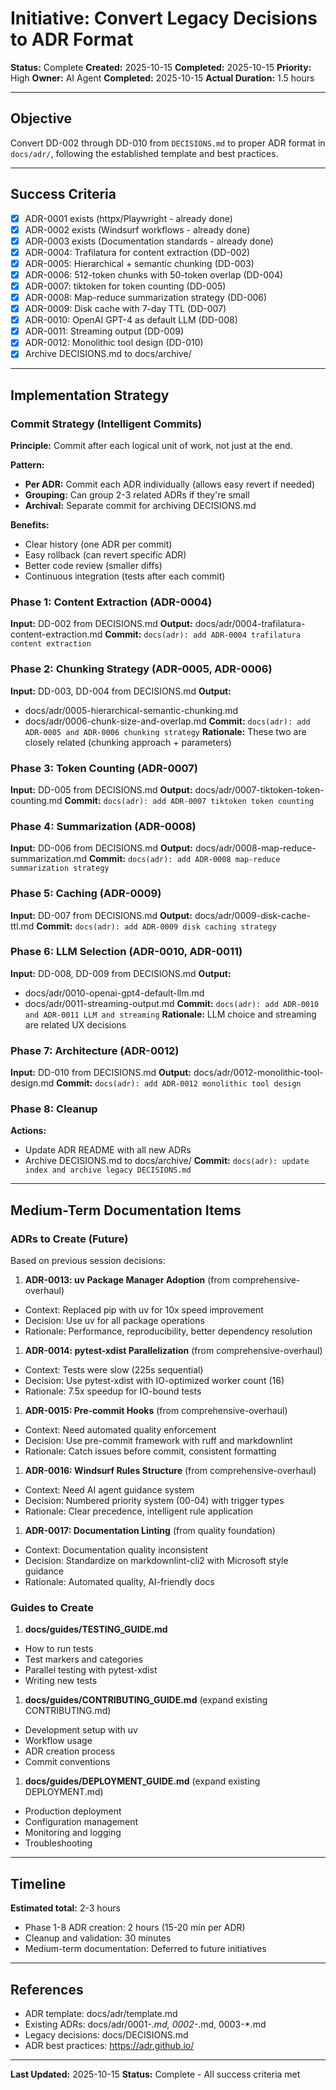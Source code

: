# Initiative: Convert Legacy Decisions to ADR Format

**Status:** Complete
**Created:** 2025-10-15
**Completed:** 2025-10-15
**Priority:** High
**Owner:** AI Agent
**Completed:** 2025-10-15
**Actual Duration:** 1.5 hours

---

## Objective

Convert DD-002 through DD-010 from `DECISIONS.md` to proper ADR format in `docs/adr/`, following the established template and best practices.

---

## Success Criteria

- [x] ADR-0001 exists (httpx/Playwright - already done)
- [x] ADR-0002 exists (Windsurf workflows - already done)
- [x] ADR-0003 exists (Documentation standards - already done)
- [x] ADR-0004: Trafilatura for content extraction (DD-002)
- [x] ADR-0005: Hierarchical + semantic chunking (DD-003)
- [x] ADR-0006: 512-token chunks with 50-token overlap (DD-004)
- [x] ADR-0007: tiktoken for token counting (DD-005)
- [x] ADR-0008: Map-reduce summarization strategy (DD-006)
- [x] ADR-0009: Disk cache with 7-day TTL (DD-007)
- [x] ADR-0010: OpenAI GPT-4 as default LLM (DD-008)
- [x] ADR-0011: Streaming output (DD-009)
- [x] ADR-0012: Monolithic tool design (DD-010)
- [x] Archive DECISIONS.md to docs/archive/

---

## Implementation Strategy

### Commit Strategy (Intelligent Commits)

**Principle:** Commit after each logical unit of work, not just at the end.

**Pattern:**

- **Per ADR:** Commit each ADR individually (allows easy revert if needed)
- **Grouping:** Can group 2-3 related ADRs if they're small
- **Archival:** Separate commit for archiving DECISIONS.md

**Benefits:**

- Clear history (one ADR per commit)
- Easy rollback (can revert specific ADR)
- Better code review (smaller diffs)
- Continuous integration (tests after each commit)

### Phase 1: Content Extraction (ADR-0004)

**Input:** DD-002 from DECISIONS.md
**Output:** docs/adr/0004-trafilatura-content-extraction.md
**Commit:** `docs(adr): add ADR-0004 trafilatura content extraction`

### Phase 2: Chunking Strategy (ADR-0005, ADR-0006)

**Input:** DD-003, DD-004 from DECISIONS.md
**Output:**

- docs/adr/0005-hierarchical-semantic-chunking.md
- docs/adr/0006-chunk-size-and-overlap.md
**Commit:** `docs(adr): add ADR-0005 and ADR-0006 chunking strategy`
**Rationale:** These two are closely related (chunking approach + parameters)

### Phase 3: Token Counting (ADR-0007)

**Input:** DD-005 from DECISIONS.md
**Output:** docs/adr/0007-tiktoken-token-counting.md
**Commit:** `docs(adr): add ADR-0007 tiktoken token counting`

### Phase 4: Summarization (ADR-0008)

**Input:** DD-006 from DECISIONS.md
**Output:** docs/adr/0008-map-reduce-summarization.md
**Commit:** `docs(adr): add ADR-0008 map-reduce summarization strategy`

### Phase 5: Caching (ADR-0009)

**Input:** DD-007 from DECISIONS.md
**Output:** docs/adr/0009-disk-cache-ttl.md
**Commit:** `docs(adr): add ADR-0009 disk caching strategy`

### Phase 6: LLM Selection (ADR-0010, ADR-0011)

**Input:** DD-008, DD-009 from DECISIONS.md
**Output:**

- docs/adr/0010-openai-gpt4-default-llm.md
- docs/adr/0011-streaming-output.md
**Commit:** `docs(adr): add ADR-0010 and ADR-0011 LLM and streaming`
**Rationale:** LLM choice and streaming are related UX decisions

### Phase 7: Architecture (ADR-0012)

**Input:** DD-010 from DECISIONS.md
**Output:** docs/adr/0012-monolithic-tool-design.md
**Commit:** `docs(adr): add ADR-0012 monolithic tool design`

### Phase 8: Cleanup

**Actions:**

- Update ADR README with all new ADRs
- Archive DECISIONS.md to docs/archive/
**Commit:** `docs(adr): update index and archive legacy DECISIONS.md`

---

## Medium-Term Documentation Items

### ADRs to Create (Future)

Based on previous session decisions:

1. **ADR-0013: uv Package Manager Adoption** (from comprehensive-overhaul)

- Context: Replaced pip with uv for 10x speed improvement
- Decision: Use uv for all package operations
- Rationale: Performance, reproducibility, better dependency resolution

1. **ADR-0014: pytest-xdist Parallelization** (from comprehensive-overhaul)

- Context: Tests were slow (225s sequential)
- Decision: Use pytest-xdist with IO-optimized worker count (16)
- Rationale: 7.5x speedup for IO-bound tests

1. **ADR-0015: Pre-commit Hooks** (from comprehensive-overhaul)

- Context: Need automated quality enforcement
- Decision: Use pre-commit framework with ruff and markdownlint
- Rationale: Catch issues before commit, consistent formatting

1. **ADR-0016: Windsurf Rules Structure** (from comprehensive-overhaul)

- Context: Need AI agent guidance system
- Decision: Numbered priority system (00-04) with trigger types
- Rationale: Clear precedence, intelligent rule application

1. **ADR-0017: Documentation Linting** (from quality foundation)

- Context: Documentation quality inconsistent
- Decision: Standardize on markdownlint-cli2 with Microsoft style guidance
- Rationale: Automated quality, AI-friendly docs

### Guides to Create

1. **docs/guides/TESTING_GUIDE.md**

- How to run tests
- Test markers and categories
- Parallel testing with pytest-xdist
- Writing new tests

1. **docs/guides/CONTRIBUTING_GUIDE.md** (expand existing CONTRIBUTING.md)

- Development setup with uv
- Workflow usage
- ADR creation process
- Commit conventions

1. **docs/guides/DEPLOYMENT_GUIDE.md** (expand existing DEPLOYMENT.md)

- Production deployment
- Configuration management
- Monitoring and logging
- Troubleshooting

---

## Timeline

**Estimated total:** 2-3 hours

- Phase 1-8 ADR creation: 2 hours (15-20 min per ADR)
- Cleanup and validation: 30 minutes
- Medium-term documentation: Deferred to future initiatives

---

## References

- ADR template: docs/adr/template.md
- Existing ADRs: docs/adr/0001-_.md, 0002-_.md, 0003-*.md
- Legacy decisions: docs/DECISIONS.md
- ADR best practices: https://adr.github.io/

---

**Last Updated:** 2025-10-15
**Status:** Complete - All success criteria met
